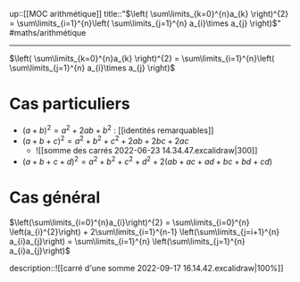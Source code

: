 up::[[MOC arithmétique]]
title::"$\left( \sum\limits_{k=0}^{n}a_{k} \right)^{2} = \sum\limits_{i=1}^{n}\left( \sum\limits_{j=1}^{n} a_{i}\times a_{j} \right)$"
#maths/arithmétique 

---
$\left( \sum\limits_{k=0}^{n}a_{k} \right)^{2} = \sum\limits_{i=1}^{n}\left( \sum\limits_{j=1}^{n} a_{i}\times a_{j} \right)$
# Cas particuliers

 - $(a+b)^{2}= a^{2}+2ab+b^{2}$ : [[identités remarquables]]
 - $(a+b+c)^{2}= a^2+b^2+c^2+2ab+2bc+2ac$
     - ![[somme des carrés 2022-06-23 14.34.47.excalidraw|300]]
 - $(a+b+c+d)^{2}= a^{2}+b^{2}+c^{2}+d^{2}+2(ab+ac+ad+bc+bd+cd)$

# Cas général

$\left(\sum\limits_{i=0}^{n}a_{i}\right)^{2} = \sum\limits_{i=0}^{n} \left(a_{i}^{2}\right) + 2\sum\limits_{i=1}^{n-1} \left(\sum\limits_{j=i+1}^{n} a_{i}a_{j}\right) = \sum\limits_{i=1}^{n} \left(\sum\limits_{j=1}^{n} a_{i}a_{j}\right)$

description::![[carré d'une somme 2022-09-17 16.14.42.excalidraw|100%]]
